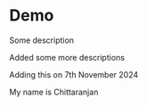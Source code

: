 # Demo

Some description

Added some more descriptions

Adding this on 7th November 2024

My name is Chittaranjan